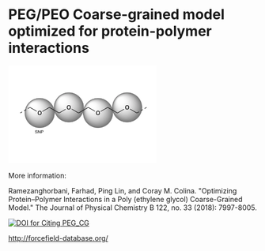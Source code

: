 # PEG/PEO Coarse-grained model optimized for protein-polymer interactions

<img src="PEG-CG.png" width="300">

More information:

Ramezanghorbani, Farhad, Ping Lin, and Coray M. Colina. "Optimizing Protein–Polymer Interactions in a Poly (ethylene glycol) Coarse-Grained Model." The Journal of Physical Chemistry B 122, no. 33 (2018): 7997-8005.

[![DOI for Citing PEG_CG](https://img.shields.io/badge/DOI-10.1021%2Facs.jpcb.8b05359-green.svg)](DOI:10.1021/acs.jpcb.8b05359)

http://forcefield-database.org/


